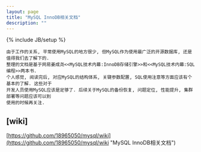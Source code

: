 ```yaml
---
layout: page
title: "MySQL InnoDB相关文档"
description: ""
---
```


{% include JB/setup %}

    由于工作的关系, 平常使用MySQL的地方很少, 但MySQL作为使用最广泛的开源数据库, 还是值得我们去了解下的.
    整理的文档是基于网易姜成尧<<MySQL技术内幕:InnoDB存储引擎>>和<<MySQL技术内幕:SQL编程>>两本书.
    个人感觉, 阅读完后, 对应MySQL的结构体系, 关键参数配置, SQL使用注意等方面应该有个基本的了解. 这些对于
    开发人员使用MySQL应该是足够了. 后续关于MySQL的备份恢复, 问题定位, 性能提升, 集群部署等问题应该可以到
    使用的时候再关注.

## [wiki]
[https://github.com/18965050/mysql/wiki](https://github.com/18965050/mysql/wiki "MySQL InnoDB相关文档")

